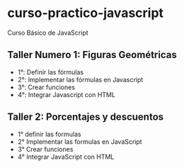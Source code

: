 # curso-practico-javascript
Curso Básico de JavaScript

## Taller Numero 1: Figuras Geométricas

- 1°: Definir las fórmulas
- 2°: Implementar las fórmulas en Javascript
- 3°: Crear funciones
- 4°: Integrar Javascript con HTML

## Taller 2: Porcentajes y descuentos

- 1° definir las formulas
- 2° Implementar las formulas en JavaScript
- 3° Crear funciones
- 4° Integrar JavaScript con HTML
